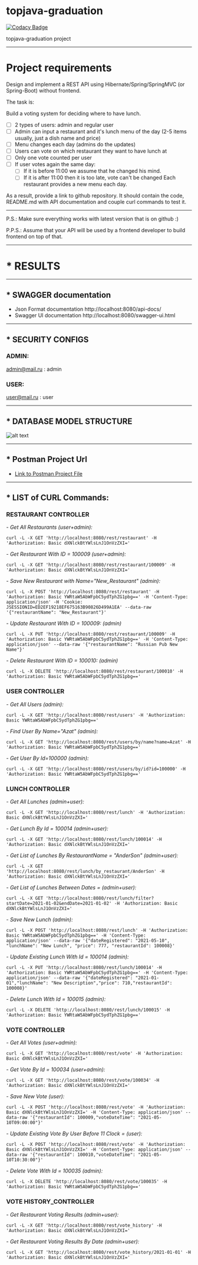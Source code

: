 # topjava-graduation

[![Codacy Badge](https://api.codacy.com/project/badge/Grade/4e46105892fe4b779679a35b1e631376)](https://app.codacy.com/gh/Azatick94/topjava-graduation?utm_source=github.com&utm_medium=referral&utm_content=Azatick94/topjava-graduation&utm_campaign=Badge_Grade_Settings)

topjava-graduation project

---

# Project requirements

Design and implement a REST API using Hibernate/Spring/SpringMVC (or Spring-Boot) without frontend.

The task is:

Build a voting system for deciding where to have lunch.

- [ ] 2 types of users: admin and regular user
- [ ] Admin can input a restaurant and it's lunch menu of the day (2-5 items usually, just a dish name and price)
- [ ] Menu changes each day (admins do the updates)
- [ ] Users can vote on which restaurant they want to have lunch at
- [ ] Only one vote counted per user
- [ ] If user votes again the same day:
    - [ ] If it is before 11:00 we assume that he changed his mind.
    - [ ] If it is after 11:00 then it is too late, vote can't be changed Each restaurant provides a new menu each day.

As a result, provide a link to github repository. It should contain the code, README.md with API documentation and
couple curl commands to test it.

---
P.S.: Make sure everything works with latest version that is on github :)

P.P.S.: Assume that your API will be used by a frontend developer to build frontend on top of that.

---

#       * RESULTS

---

##       * SWAGGER documentation

* Json Format documentation
  http://localhost:8080/api-docs/
* Swagger UI documentation
  http://localhost:8080/swagger-ui.html

---

##       * SECURITY CONFIGS

### ADMIN: <br>

admin@mail.ru : admin

### USER: <br>

user@mail.ru : user

---

##       * DATABASE MODEL STRUCTURE

![alt text](src/main/resources/static/images/voting_app_diagram.png)


---

##       * Postman Project Url

- [Link to Postman Project File](config/topjava-graduation.postman_collection.json)

---

##       * LIST of CURL Commands:

### RESTAURANT CONTROLLER

<i>- Get All Restaurants (user+admin):</i>

    curl -L -X GET 'http://localhost:8080/rest/restaurant' -H 'Authorization: Basic dXNlckBtYWlsLnJ1OnVzZXI='

<i>- Get Restaurant With ID = 100009 (user+admin):</i>

    curl -L -X GET 'http://localhost:8080/rest/restaurant/100009' -H 'Authorization: Basic dXNlckBtYWlsLnJ1OnVzZXI='

<i>- Save New Restaurant with Name="New_Restaurant" (admin):</i>

    curl -L -X POST 'http://localhost:8080/rest/restaurant' -H 'Authorization: Basic YWRtaW5AbWFpbC5ydTphZG1pbg==' -H 'Content-Type: application/json' -H 'Cookie: JSESSIONID=ED2EF19218EF675163B90826D499A1EA' --data-raw '{"restaurantName": "New_Restaurant"}'

<i>- Update Restaurant With ID = 100009: (admin)</i>

    curl -L -X PUT 'http://localhost:8080/rest/restaurant/100009' -H 'Authorization: Basic YWRtaW5AbWFpbC5ydTphZG1pbg==' -H 'Content-Type: application/json' --data-raw '{"restaurantName": "Russian Pub New Name"}'

<i>- Delete Restaurant With ID = 100010: (admin)</i>

    curl -L -X DELETE 'http://localhost:8080/rest/restaurant/100010' -H 'Authorization: Basic YWRtaW5AbWFpbC5ydTphZG1pbg=='

### USER CONTROLLER

<i>- Get All Users (admin):</i>

    curl -L -X GET 'http://localhost:8080/rest/users' -H 'Authorization: Basic YWRtaW5AbWFpbC5ydTphZG1pbg=='

<i>- Find User By Name="Azat" (admin):</i>

    curl -L -X GET 'http://localhost:8080/rest/users/by/name?name=Azat' -H 'Authorization: Basic YWRtaW5AbWFpbC5ydTphZG1pbg=='

<i>- Get User By Id=100000 (admin):</i>

    curl -L -X GET 'http://localhost:8080/rest/users/by/id?id=100000' -H 'Authorization: Basic YWRtaW5AbWFpbC5ydTphZG1pbg=='

### LUNCH CONTROLLER

<i>- Get All Lunches (admin+user):</i>

    curl -L -X GET 'http://localhost:8080/rest/lunch' -H 'Authorization: Basic dXNlckBtYWlsLnJ1OnVzZXI='

<i>- Get Lunch By Id = 100014 (admin+user):</i>

    curl -L -X GET 'http://localhost:8080/rest/lunch/100014' -H 'Authorization: Basic dXNlckBtYWlsLnJ1OnVzZXI='

<i>- Get List of Lunches By RestaurantName = "AnderSon" (admin+user):</i>

    curl -L -X GET 'http://localhost:8080/rest/lunch/by_restaurant/AnderSon' -H 'Authorization: Basic dXNlckBtYWlsLnJ1OnVzZXI=' 

<i>- Get List of Lunches Between Dates =  (admin+user):</i>

    curl -L -X GET 'http://localhost:8080/rest/lunch/filter?startDate=2021-01-02&endDate=2021-01-02' -H 'Authorization: Basic dXNlckBtYWlsLnJ1OnVzZXI='

<i>- Save New Lunch (admin):</i>

    curl -L -X POST 'http://localhost:8080/rest/lunch' -H 'Authorization: Basic YWRtaW5AbWFpbC5ydTphZG1pbg==' -H 'Content-Type: application/json' --data-raw '{"dateRegistered": "2021-05-10", "lunchName": "New Lunch", "price": 777, "restaurantId": 100008}'

<i>- Update Existing Lunch With Id = 100014 (admin):</i>

    curl -L -X PUT 'http://localhost:8080/rest/lunch/100014' -H 'Authorization: Basic YWRtaW5AbWFpbC5ydTphZG1pbg==' -H 'Content-Type: application/json' --data-raw '{"dateRegistered": "2021-01-01","lunchName": "New Description","price": 710,"restaurantId": 100008}'

<i>- Delete Lunch With Id = 100015 (admin):</i>

    curl -L -X DELETE 'http://localhost:8080/rest/lunch/100015' -H 'Authorization: Basic YWRtaW5AbWFpbC5ydTphZG1pbg=='

### VOTE CONTROLLER

<i>- Get All Votes (user+admin):</i>

    curl -L -X GET 'http://localhost:8080/rest/vote' -H 'Authorization: Basic dXNlckBtYWlsLnJ1OnVzZXI='

<i>- Get Vote By Id = 100034 (user+admin):</i>

    curl -L -X GET 'http://localhost:8080/rest/vote/100034' -H 'Authorization: Basic dXNlckBtYWlsLnJ1OnVzZXI='

<i>- Save New Vote  (user):</i>

    curl -L -X POST 'http://localhost:8080/rest/vote' -H 'Authorization: Basic dXNlckBtYWlsLnJ1OnVzZXI=' -H 'Content-Type: application/json' --data-raw '{"restaurantId": 100009,"voteDateTime": "2021-05-10T09:00:00"}'

<i>- Update Existing Vote By User Before 11 Clock =  (user):</i>

    curl -L -X POST 'http://localhost:8080/rest/vote' -H 'Authorization: Basic dXNlckBtYWlsLnJ1OnVzZXI=' -H 'Content-Type: application/json' --data-raw '{"restaurantId": 100010,"voteDateTime": "2021-05-10T10:30:00"}'

<i>- Delete Vote With Id = 100035 (admin):</i>

    curl -L -X DELETE 'http://localhost:8080/rest/vote/100035' -H 'Authorization: Basic YWRtaW5AbWFpbC5ydTphZG1pbg=='

### VOTE HISTORY_CONTROLLER

<i>- Get Restaurant Voting Results (admin+user):</i>

    curl -L -X GET 'http://localhost:8080/rest/vote_history' -H 'Authorization: Basic dXNlckBtYWlsLnJ1OnVzZXI='

<i>- Get Restaurant Voting Results By Date (admin+user):</i>

    curl -L -X GET 'http://localhost:8080/rest/vote_history/2021-01-01' -H 'Authorization: Basic dXNlckBtYWlsLnJ1OnVzZXI='